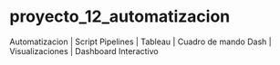 # proyecto_12_automatizacion
Automatizacion  |  Script Pipelines  |  Tableau |  Cuadro de mando Dash  |  Visualizaciones | Dashboard Interactivo
